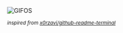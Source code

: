 <div align="justify">
<picture>
    <source media="(prefers-color-scheme: dark)" srcset="https://i.ibb.co/cKPdshtx/output-gif.gif">
    <source media="(prefers-color-scheme: light)" srcset="https://i.ibb.co/cKPdshtx/output-gif.gif">
    <img alt="GIFOS" src="https://i.ibb.co/cKPdshtx/output-gif.gif">
</picture>

<sub><i>inspired from [x0rzavi/github-readme-terminal](https://github.com/x0rzavi/github-readme-terminal)</i></sub>

</div>

<!-- Image deletion URL: https://ibb.co/ymDJxF5V/f17d4917c0482c90f07d123931e97a7d -->